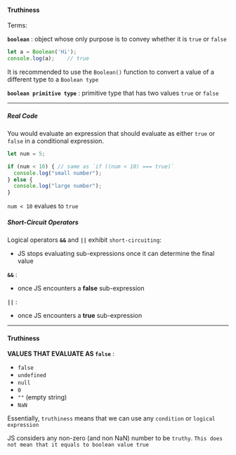 #### Truthiness

Terms:

**`boolean`** : object whose only purpose is to convey whether it is `true` or `false`

```javascript
let a = Boolean('Hi');
console.log(a);    // true
```

It is recommended to use the `Boolean()` function to convert a value of a different type to a `Boolean type`


**`boolean primitive type`** : primitive type that has two values `true` or `false`
___

##### Real Code

You would evaluate an expression that should evaluate as either `true` or `false` in a conditional expression.

```javascript
let num = 5;

if (num < 10) { // same as `if ((num < 10) === true)`
  console.log("small number");
} else {
  console.log("large number");
}
```
`num < 10` evalues to `true`

##### Short-Circuit Operators

Logical operators **`&&`** and **`||`** exhibit `short-circuiting`: 

- JS stops evaluating sub-expressions once it can determine the final value

**`&&`** : 

- once JS encounters a **false** sub-expression

**`||`** : 

- once JS encounters a **true** sub-expression

---

#### Truthiness

**VALUES THAT EVALUATE AS `false`** :

- `false` 
- `undefined`
- `null`
- `0`
- `""` (empty string)
- `NaN`


Essentially, `truthiness` means that we can use any `condition` or `logical expression` 

JS considers any non-zero (and non NaN) number to be `truthy`. `This does not mean that it equals to boolean value true`